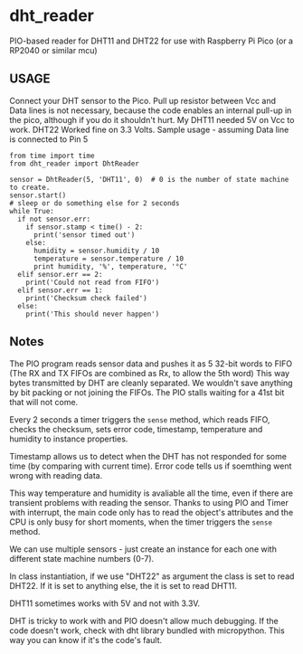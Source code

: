 # dht_reader
PIO-based reader for DHT11 and DHT22 for use with Raspberry Pi Pico (or a RP2040 or similar mcu)

## USAGE
Connect your DHT sensor to the Pico. Pull up resistor between Vcc and Data lines is not necessary, because the code enables an internal pull-up in the pico, although if you do it shouldn't hurt.
My DHT11 needed 5V on Vcc to work. DHT22 Worked fine on 3.3 Volts.
Sample usage - assuming Data line is connected to Pin 5
```
from time import time
from dht_reader import DhtReader

sensor = DhtReader(5, 'DHT11', 0)  # 0 is the number of state machine to create.
sensor.start() 
# sleep or do something else for 2 seconds
while True:
  if not sensor.err:
    if sensor.stamp < time() - 2:
      print('sensor timed out')
    else:
      humidity = sensor.humidity / 10
      temperature = sensor.temperature / 10
      print humidity, '%', temperature, '°C'
  elif sensor.err == 2:
    print('Could not read from FIFO')
  elif sensor.err == 1:
    print('Checksum check failed')
  else:
    print('This should never happen')
```

## Notes
The PIO program reads sensor data and pushes it as 5 32-bit words to FIFO (The RX and TX FIFOs are combined as Rx, to allow the 5th word)
This way bytes transmitted by DHT are cleanly separated. We wouldn't save anything by bit packing or not joining the FIFOs.
The PIO stalls waiting for a 41st bit that will not come.

Every 2 seconds a timer triggers the `sense` method, which reads FIFO, checks the checksum, sets error code, timestamp, temperature and humidity to instance properties.

Timestamp allows us to detect when the DHT has not responded for some time (by comparing with current time).
Error code tells us if soemthing went wrong with reading data.

This way temperature and humidity is avaliable all the time, even if there are transient problems with reading the sensor.
Thanks to using PIO and Timer with interrupt, the main code only has to read the object's attributes and the CPU is only busy for short moments, when the timer triggers the `sense` method.

We can use multiple sensors - just create an instance for each one with different state machine numbers (0-7).

In class instantiation, if we use "DHT22" as argument the class is set to read DHT22. If it is set to anything else, the it is set to read DHT11.

DHT11 sometimes works with 5V and not with 3.3V.

DHT is tricky to work with and PIO doesn't allow much debugging. If the code doesn't work, check with dht library bundled with micropython.
  This way you can know if it's the code's fault.
